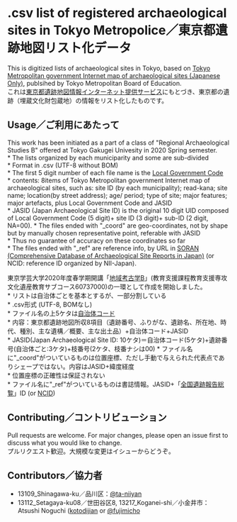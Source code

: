 # .csv list of registered archaeological sites in Tokyo Metropolice／東京都遺跡地図リスト化データ
This is digitized lists of archaeological sites in Tokyo, based on [Tokyo Metropolitan government Internet map of archaeological sites (Japanese Only)](https://tokyo-iseki.metro.tokyo.lg.jp/), publsihed by Tokyo Metropolitan Board of Education.  
これは[東京都遺跡地図情報インターネット提供サービス](https://tokyo-iseki.metro.tokyo.lg.jp/)にもとづき、東京都の遺跡（埋蔵文化財包蔵地）の情報をリスト化したものです。  

## Usage／ご利用にあたって

This work has been initiated as a part of a class of "Regional Archaeological Studies B" offered at Tokyo Gakugei Univesity in 2020 Spring semester.   
    * The lists organized by each municiparity and some are sub-divided  
    * Format in .csv (UTF-8 without BOM)  
    * The first 5 digit number of each file name is the [Local Government Code](http://data.e-stat.go.jp/lodw/en/provdata/lodRegion)  
    * contents: 8items of Tokyo Metropolitan government Internet map of archaeological sites, such as: site ID (by each municipality); read-kana; site name; location(by street address); age/ period; type of site; major features; major artefacts, plus Local Government Code and JASID  
    * JASID (Japan Archaeological Site ID) is the original 10 digit UID composed of Local Government Code (5 digit)+ site ID (3 digit)+ sub-ID (2 digit, NA=00). 
    * The files ended with "_coord" are geo-coordinates, not by shape but by manually chosen representative point, referable with JASID  
    * Thus no guarantee of accuracy on these coordinates so far  
    * The files ended with "_ref" are reference info, by URL in [SORAN (Comprehensive Database of Archaeological Site Reports in Japan)](https://sitereports.nabunken.go.jp/en) (or NCID: reference ID organized by NII-Japan).  

東京学芸大学2020年度春学期開講「[地域考古学B](https://portal.u-gakugei.ac.jp/syllabus/)」(教育支援課程教育支援専攻文化遺産教育サブコース60737000)の一環として作成を開始しました。  
    * リストは自治体ごとを基本とするが、一部分割している  
    * .csv形式 (UTF-8, BOMなし)  
    * ファイル名の上5ケタは[自治体コード](https://www.soumu.go.jp/denshijiti/code.html)  
    * 内容：東京都遺跡地図所収8項目（遺跡番号、ふりがな、遺跡名、所在地、時代、種別、主な遺構／概要、主な出土品）+自治体コード+JASID  
    * JASID(Japan Archaeological Site ID: 10ケタ)＝自治体コード(5ケタ)+遺跡番号(自治体ごと:3ケタ)+枝番号(2ケタ、枝番ナシは00)
    * ファイル名に"_coord"がついているものは位置座標、ただし手動で与えられた代表点でありシェープではない。内容はJASID+緯度経度  
    * 位置座標の正確性は保証されない  
    * ファイル名に"_ref"がついているものは書誌情報。JASID+「[全国遺跡報告総覧](https://sitereports.nabunken.go.jp/ja)」ID (or [NCID](https://www.nii.ac.jp/nels/man/descript/item_list.html))  

## Contributing／コントリビューション
Pull requests are welcome. For major changes, please open an issue first to discuss what you would like to change.  
プルリクエスト歓迎。大規模な変更はイシューからどうぞ。  

## Contributors／協力者  
* 13109_Shinagawa-ku／品川区：[@ta-niiyan](https://twitter.com/ta_niiyan)  
* 13112_Setagaya-ku08／世田谷区8, 13217_Koganei-shi／小金井市：Atsushi Noguchi ([kotodijian](https://github.com/kotdijian) or [@fujimicho](https://twitter.com/fujimicho)  
